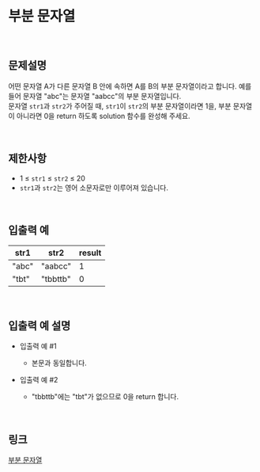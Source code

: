# 부분 문자열

<br>

## 문제설명
어떤 문자열 A가 다른 문자열 B 안에 속하면 A를 B의 부분 문자열이라고 합니다. 예를 들어 문자열 "abc"는 문자열 "aabcc"의 부분 문자열입니다.<br>
문자열 `str1`과 `str2`가 주어질 때, `str1`이 `str2`의 부분 문자열이라면 1을, 부분 문자열이 아니라면 0을 return 하도록 solution 함수를 완성해 주세요.

<br>

## 제한사항
- 1 ≤ `str1` ≤ `str2` ≤ 20
- `str1`과 `str2`는 영어 소문자로만 이루어져 있습니다.

<br>

## 입출력 예
| str1 | str2 | result |
|---|---|---|
| "abc" | "aabcc" | 1 |
| "tbt" | "tbbttb" | 0 |

<br>

## 입출력 예 설명
- 입출력 예 #1
    - 본문과 동일합니다.

- 입출력 예 #2
    - "tbbttb"에는 "tbt"가 없으므로 0을 return 합니다.

<br>

## 링크
[부분 문자열](https://school.programmers.co.kr/learn/courses/30/lessons/181842)
